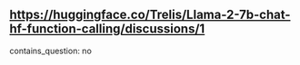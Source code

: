 ## https://huggingface.co/Trelis/Llama-2-7b-chat-hf-function-calling/discussions/1

contains_question: no